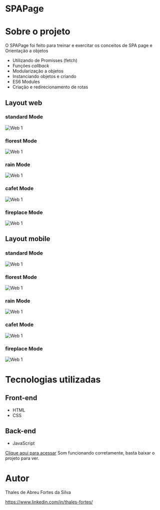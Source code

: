 # SPAPage

# Sobre o projeto

O SPAPage foi feito para treinar e exercitar os conceitos de SPA page e Orientação a objetos
- Utilizando de Promisses (fetch)
- Funções *callback*
- Modularização a objetos
- Instanciando objetos e criando
- ES6 Modules
- Criação e redirecionamento de rotas

## Layout web

###  standard Mode
![Web 1](https://github.com/ThalesFortes/FocusTimer-2.0/blob/main/src/printThemes/padrao.png)

###   florest Mode
![Web 1](https://github.com/ThalesFortes/FocusTimer-2.0/blob/main/src/printThemes/florest.png)

###  rain Mode
![Web 1](https://github.com/ThalesFortes/FocusTimer-2.0/blob/main/src/printThemes/rain.png)

###   cafet Mode
![Web 1](https://github.com/ThalesFortes/FocusTimer-2.0/blob/main/src/printThemes/cafet.png)

###  fireplace Mode
![Web 1](https://github.com/ThalesFortes/FocusTimer-2.0/blob/main/src/printThemes/fireplace.png)

## Layout mobile

###  standard Mode
![Web 1](https://github.com/ThalesFortes/FocusTimer-2.0/blob/main/src/printThemes/padraoMobile.png)

###   florest Mode
![Web 1](https://github.com/ThalesFortes/FocusTimer-2.0/blob/main/src/printThemes/florestMobile.png)

###  rain Mode
![Web 1](https://github.com/ThalesFortes/FocusTimer-2.0/blob/main/src/printThemes/rainMobile.png)

###   cafet Mode
![Web 1](https://github.com/ThalesFortes/FocusTimer-2.0/blob/main/src/printThemes/cafetMobile.png)

###  fireplace Mode
![Web 1](https://github.com/ThalesFortes/FocusTimer-2.0/blob/main/src/printThemes/fireplaceMobile.png)

# Tecnologias utilizadas

## Front-end
- HTML 
- CSS

## Back-end
- JavaScript

[Clique aqui para acessar](https://thalesfortes.github.io/FocusTimer-2.0/)
Som funcionando corretamente, basta baixar o projeto para ver.

# Autor

Thales de Abreu Fortes da Silva

https://www.linkedin.com/in/thales-fortes/

